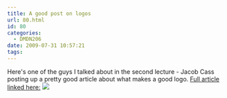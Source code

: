 ```yaml
---
title: A good post on logos
url: 80.html
id: 80
categories:
  - DMDN206
date: 2009-07-31 10:57:21
tags:
---
```


Here's one of the guys I talked about in the second lecture - Jacob Cass posting up a pretty good article about what makes a good logo. [Full article linked here:](http://justcreativedesign.com/2009/07/27/what-makes-a-good-logo/) ![](http://justcreativedesign.com/wp-content/uploads/2009/07/timelesslogodesign.gif)